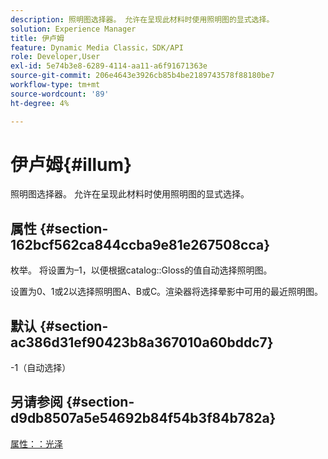 ```yaml
---
description: 照明图选择器。 允许在呈现此材料时使用照明图的显式选择。
solution: Experience Manager
title: 伊卢姆
feature: Dynamic Media Classic，SDK/API
role: Developer,User
exl-id: 5e74b3e8-6289-4114-aa11-a6f91671363e
source-git-commit: 206e4643e3926cb85b4be2189743578f88180be7
workflow-type: tm+mt
source-wordcount: '89'
ht-degree: 4%

---
```


# 伊卢姆{#illum}

照明图选择器。 允许在呈现此材料时使用照明图的显式选择。

## 属性 {#section-162bcf562ca844ccba9e81e267508cca}

枚举。 将设置为–1，以便根据catalog::Gloss的值自动选择照明图。

设置为0、1或2以选择照明图A、B或C。渲染器将选择晕影中可用的最近照明图。

## 默认 {#section-ac386d31ef90423b8a367010a60bddc7}

-1（自动选择）

## 另请参阅 {#section-d9db8507a5e54692b84f54b3f84b782a}

[属性：：光泽](../../../../../ir-api/material-cat/image-rendering-api-ref/c-ir-material-catalog/c-ir-material-data-reference/r-ir-cat-gloss.md#reference-5277f62a67e2408ab94699aa712f1eeb)
